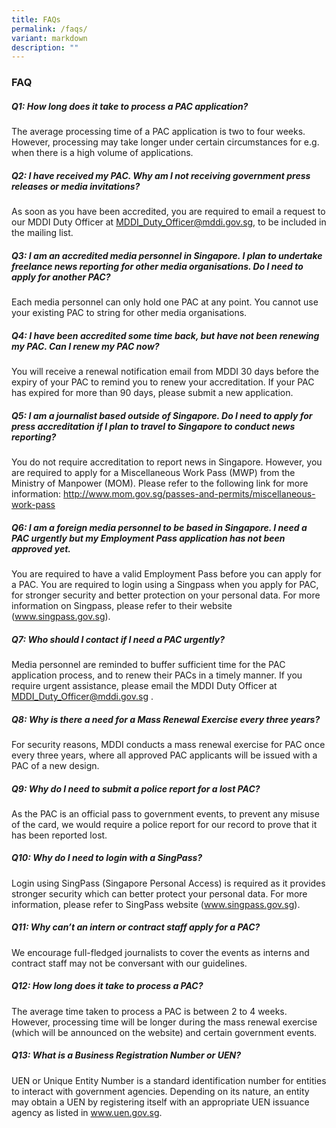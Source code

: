 ```yaml
---
title: FAQs
permalink: /faqs/
variant: markdown
description: ""
---
```

### **FAQ**

##### Q1: How long does it take to process a PAC application?

The average processing time of a PAC application is two to four weeks. However, processing may take longer under certain circumstances for e.g. when there is a high volume of applications.

##### Q2: I have received my PAC. Why am I not receiving government press releases or media invitations?

As soon as you have been accredited, you are required to email a request to our MDDI Duty Officer at MDDI_Duty_Officer@mddi.gov.sg, to be included in the mailing list.

##### Q3: I am an accredited media personnel in Singapore. I plan to undertake freelance news reporting for other media organisations. Do I need to apply for another PAC?

Each media personnel can only hold one PAC at any point. You cannot use your existing PAC to string for other media organisations.

##### Q4: I have been accredited some time back, but have not been renewing my PAC. Can I renew my PAC now?

You will receive a renewal notification email from MDDI 30 days before the expiry of your PAC to remind you to renew your accreditation. If your PAC has expired for more than 90 days, please submit a new application.

##### Q5: I am a journalist based outside of Singapore. Do I need to apply for press accreditation if I plan to travel to Singapore to conduct news reporting?

You do not require accreditation to report news in Singapore. However, you are required to apply for a Miscellaneous Work Pass (MWP) from the Ministry of Manpower (MOM). Please refer to the following link for more information: http://www.mom.gov.sg/passes-and-permits/miscellaneous-work-pass

##### Q6: I am a foreign media personnel to be based in Singapore. I need a PAC urgently but my Employment Pass application has not been approved yet.

You are required to have a valid Employment Pass before you can apply for a PAC. You are required to login using a Singpass when you apply for PAC, for stronger security and better protection on your personal data. For more information on Singpass, please refer to their website (www.singpass.gov.sg). 

##### Q7: Who should I contact if I need a PAC urgently?

Media personnel are reminded to buffer sufficient time for the PAC application process, and to renew their PACs in a timely manner. If you require urgent assistance, please email the MDDI Duty Officer at MDDI_Duty_Officer@mddi.gov.sg .

##### Q8: Why is there a need for a Mass Renewal Exercise every three years?

For security reasons, MDDI conducts a mass renewal exercise for PAC once every three years, where all approved PAC applicants will be issued with a PAC of a new design.

##### Q9: Why do I need to submit a police report for a lost PAC?

As the PAC is an official pass to government events, to prevent any misuse of the card, we would require a police report for our record to prove that it has been reported lost.

##### Q10: Why do I need to login with a SingPass?
Login using SingPass (Singapore Personal Access) is required as it provides stronger security which can better protect your personal data. For more information, please refer to SingPass website (www.singpass.gov.sg).

##### Q11: Why can’t an intern or contract staff apply for a PAC?
We encourage full-fledged journalists to cover the events as interns and contract staff may not be conversant with our guidelines.

##### Q12: How long does it take to process a PAC?
The average time taken to process a PAC is between 2 to 4 weeks. However, processing time will be longer during the mass renewal exercise (which will be announced on the website) and certain government events.

##### Q13: What is a Business Registration Number or UEN?
UEN or Unique Entity Number is a standard identification number for entities to interact with government agencies. Depending on its nature, an entity may obtain a UEN by registering itself with an appropriate UEN issuance agency as listed in www.uen.gov.sg.